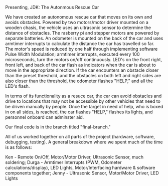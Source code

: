 Presenting, JDK: The Autonmous Rescue Car

We have created an autonomous rescue car that moves on its own and avoids obstacles. Powered by two motors/motor driver mounted on a wooden chasis, the vehicle uses an ultrasonic sensor to determine the distance of obstacles. The rasberry pi and stepper motors are powered by separate batteries. An odometer is mounted on the back of the car and uses armtimer interrupts to calculate the distance the car has travelled so far. The motor's speed is reduced by one half through implementing software Pulse Width Modulation; armtimer interrupts, executed every 100 microseconds, turn the motors on/off continuously. LED's on the front right, front left, and back of the car flash as indicators when the car is about to move in the appropriate direction. If the car encounters an obstacle closer than the preset threshold, and the obstacles on both left and right sides are also closer than the threshold, the odometer flashes "HELP," and all the LED's flash.

In terms of its functionality as a resuce car, the car can avoid obstacles and drive to locations that may not be accessible by other vehicles that need to be driven manually by people. Once the target in need of help, who is boxed in on all sides, is reached, the car flashes "HELP," flashes its lights, and personnel onboard can adminster aid.

Our final code is in the branch titled "final-branch." 

All of us worked together on all parts of the project (hardware, software, debugging, testing). 
A general breakdown where we spent much of the time is as follows:

Ken - Remote On/Off, Motor/Motor Driver, Ultrasonic Sensor, much soldering;
Durga - Armtimer Interrupts (PWM, Odometer calculations/display), LED Lights, Motor/Interfacing hardware & software components together;
Jenny - Ultrasonic Sensor, Motor/Motor Driver, LED Lights


